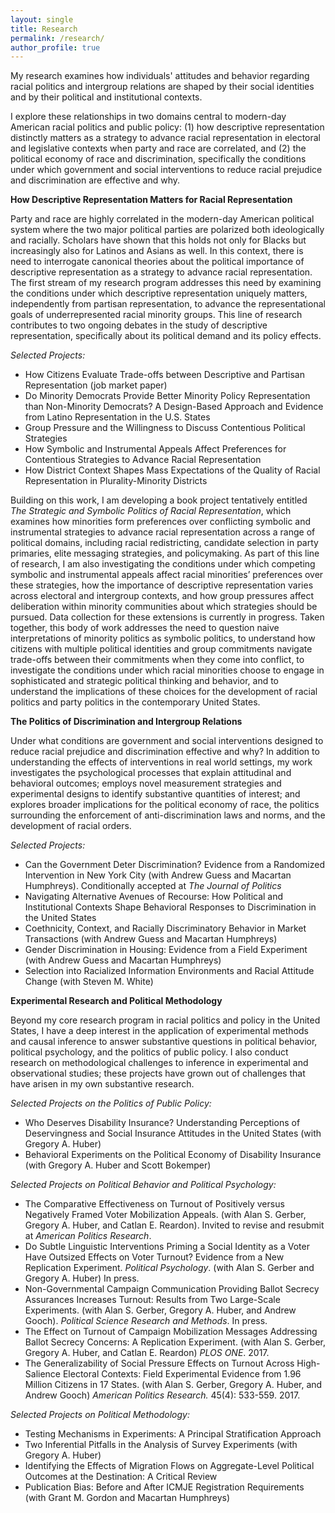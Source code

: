 ```yaml
---
layout: single
title: Research
permalink: /research/
author_profile: true
---
```


My research examines how individuals' attitudes and behavior regarding racial politics and intergroup relations are shaped by their social identities and by their political and institutional contexts. 

I explore these relationships in two domains central to modern-day American racial politics and public policy: (1) how descriptive representation distinctly matters as a strategy to advance racial representation in electoral and legislative contexts when party and race are correlated, and (2) the political economy of race and discrimination, specifically the conditions under which government and social interventions to reduce racial prejudice and discrimination are effective and why. 

**How Descriptive Representation Matters for Racial Representation**

Party and race are highly correlated in the modern-day American political system where the two major political parties are polarized both ideologically and racially. Scholars have shown that this holds not only for Blacks but increasingly also for Latinos and Asians as well. In this context, there is need to interrogate canonical theories about the political importance of descriptive representation as a strategy to advance racial representation. The first stream of my research program addresses this need by examining the conditions under which descriptive representation uniquely matters, independently from partisan representation, to advance the representational goals of underrepresented racial minority groups. This line of research contributes to two ongoing debates in the study of descriptive representation, specifically about its political demand and its policy effects.

_Selected Projects:_
* How Citizens Evaluate Trade-offs between Descriptive and Partisan Representation (job market paper)
* Do Minority Democrats Provide Better Minority Policy Representation than Non-Minority Democrats? A Design-Based Approach and Evidence from Latino Representation in the U.S. States
* Group Pressure and the Willingness to Discuss Contentious Political Strategies 
* How Symbolic and Instrumental Appeals Affect Preferences for Contentious Strategies to Advance Racial Representation 
* How District Context Shapes Mass Expectations of the Quality of Racial Representation in Plurality-Minority Districts 

Building on this work, I am developing a book project tentatively entitled _The Strategic and Symbolic Politics of Racial Representation_, which examines how minorities form preferences over conflicting symbolic and instrumental strategies to advance racial representation across a range of political domains, including racial redistricting, candidate selection in party primaries, elite messaging strategies, and policymaking. As part of this line of research, I am also investigating the conditions under which competing symbolic and instrumental appeals affect racial minorities’ preferences over these strategies, how the importance of descriptive representation varies across electoral and intergroup contexts, and how group pressures affect deliberation within minority communities about which strategies should be pursued. Data collection for these extensions is currently in progress. Taken together, this body of work addresses the need to question naive interpretations of minority politics as symbolic politics, to understand how citizens with multiple political identities and group commitments navigate trade-offs between their commitments when they come into conflict, to investigate the conditions under which racial minorities choose to engage in sophisticated and strategic political thinking and behavior, and to understand the implications of these choices for the development of racial politics and party politics in the contemporary United States.

**The Politics of Discrimination and Intergroup Relations**

Under what conditions are government and social interventions designed to reduce racial prejudice and discrimination effective and why? In addition to understanding the effects of interventions in real world settings, my work investigates the psychological processes that explain attitudinal and behavioral outcomes; employs novel measurement strategies and experimental designs to identify substantive quantities of interest; and explores broader implications for the political economy of race, the politics surrounding the enforcement of anti-discrimination laws and norms, and the development of racial orders. 

_Selected Projects:_
* Can the Government Deter Discrimination? Evidence from a Randomized Intervention in New York City (with Andrew Guess and Macartan Humphreys). Conditionally accepted at _The Journal of Politics_
* Navigating Alternative Avenues of Recourse: How Political and Institutional Contexts Shape Behavioral Responses to Discrimination in the United States 
* Coethnicity, Context, and Racially Discriminatory Behavior in Market Transactions (with Andrew Guess and Macartan Humphreys)
* Gender Discrimination in Housing: Evidence from a Field Experiment (with Andrew Guess and Macartan Humphreys)
* Selection into Racialized Information Environments and Racial Attitude Change (with Steven M. White) 

**Experimental Research and Political Methodology**

Beyond my core research program in racial politics and policy in the United States, I have a deep interest in the application of experimental methods and causal inference to answer substantive questions in political behavior, political psychology, and the politics of public policy. I also conduct research on methodological challenges to inference in experimental and observational studies; these projects have grown out of challenges that have arisen in my own substantive research.

_Selected Projects on the Politics of Public Policy:_
* Who Deserves Disability Insurance? Understanding Perceptions of Deservingness and Social Insurance Attitudes in the United States (with Gregory A. Huber)
* Behavioral Experiments on the Political Economy of Disability Insurance (with Gregory A. Huber and Scott Bokemper)

_Selected Projects on Political Behavior and Political Psychology:_
* The Comparative Effectiveness on Turnout of Positively versus Negatively Framed Voter Mobilization Appeals. (with Alan S. Gerber, Gregory A. Huber, and Catlan E. Reardon). Invited to revise and resubmit at _American Politics Research_.
* Do Subtle Linguistic Interventions Priming a Social Identity as a Voter Have Outsized Effects on Voter Turnout? Evidence from a New Replication Experiment.  _Political Psychology_. (with Alan S. Gerber and Gregory A. Huber) In press.
* Non-Governmental Campaign Communication Providing Ballot Secrecy Assurances Increases Turnout: Results from Two Large-Scale Experiments. (with Alan S. Gerber, Gregory A. Huber, and Andrew Gooch). _Political Science Research and Methods_. In press.
* The Effect on Turnout of Campaign Mobilization Messages Addressing Ballot Secrecy Concerns: A Replication Experiment. (with Alan S. Gerber, Gregory A. Huber, and Catlan E. Reardon) _PLOS ONE_. 2017. 
* The Generalizability of Social Pressure Effects on Turnout Across High-Salience Electoral Contexts: Field Experimental Evidence from 1.96 Million Citizens in 17 States. (with Alan S. Gerber, Gregory A. Huber, and Andrew Gooch) _American Politics Research._ 45(4): 533-559. 2017.

_Selected Projects on Political Methodology:_
* Testing Mechanisms in Experiments: A Principal Stratification Approach
* Two Inferential Pitfalls in the Analysis of Survey Experiments (with Gregory A. Huber)
* Identifying the Effects of Migration Flows on Aggregate-Level Political Outcomes at the Destination: A Critical Review
* Publication Bias: Before and After ICMJE Registration Requirements (with Grant M. Gordon and Macartan Humphreys)
